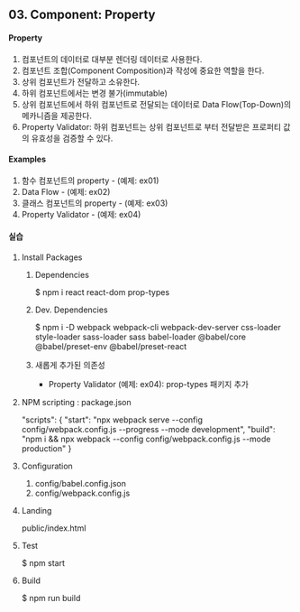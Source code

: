 ## 03. Component: Property

#### Property
1. 컴포넌트의 데이터로 대부분 렌더링 데이터로 사용한다.
2. 컴포넌트 조합(Component Composition)과 작성에 중요한 역할을 한다.
3. 상위 컴포넌트가 전달하고 소유한다. 
4. 하위 컴포넌트에서는 변경 불가(immutable)
5. 상위 컴포넌트에서 하위 컴포넌트로 전달되는 데이터로 Data Flow(Top-Down)의 메카니즘을 제공한다.
6. Property Validator: 하위 컴포넌트는 상위 컴포넌트로 부터 전달받은 프로퍼티 값의 유효성을 검증할 수 있다.


#### Examples
1. 함수 컴포넌트의 property - (예제: ex01)
2. Data Flow - (예제: ex02)
3. 클래스 컴포넌트의 property - (예제: ex03)
4. Property Validator - (예제: ex04)
   

#### 실습
1. Install Packages
   
   1) Dependencies

        $ npm i react react-dom prop-types

   2) Dev. Dependencies
   
        $ npm i -D webpack webpack-cli webpack-dev-server css-loader style-loader sass-loader sass babel-loader @babel/core @babel/preset-env @babel/preset-react

   3) 새롭게 추가된 의존성
        - Property Validator (예제: ex04): prop-types 패키지 추가


1. NPM scripting : package.json

    "scripts": {
        "start": "npx webpack serve --config config/webpack.config.js --progress --mode development",
        "build": "npm i && npx webpack --config config/webpack.config.js --mode production"
    } 


3. Configuration

    1) config/babel.config.json
    2) config/webpack.config.js


4. Landing

    public/index.html


5. Test

    $ npm start


6. Build

    $ npm run build
